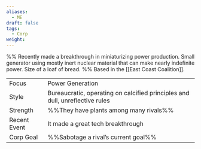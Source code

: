 ```yaml
---
aliases:
  - ME
draft: false
tags:
  - Corp
weight:
---
```

%%
Recently made a breakthrough in miniaturizing power production. Small generator using mostly inert nuclear material that can make nearly indefinite power. Size of a loaf of bread.
%%
Based in the [[East Coast Coalition]].

|                                          |                                                                              |
| ---------------------------------------- | ---------------------------------------------------------------------------- |
| <span class="leftTH">Focus</span>        | Power Generation                                                             |
| <span class="leftTH">Style</span>        | Bureaucratic, operating on calcified principles and dull, unreflective rules |
| <span class="leftTH">Strength</span>     | %%They have plants among many rivals%%                                       |
| <span class="leftTH">Recent Event</span> | It made a great tech breakthrough                                            |
| <span class="leftTH">Corp Goal</span>    | %%Sabotage a rival’s current goal%%                                          |